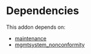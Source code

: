 # Dependencies

This addon depends on:

- [maintenance](https://github.com/bringout/oca-ocb-vertical-industry/tree/f78231ad48f144fe88f67c934e7763de30ea55d2/odoo-bringout-oca-ocb-maintenance)
- [mgmtsystem_nonconformity](https://github.com/bringout/oca-technical)
